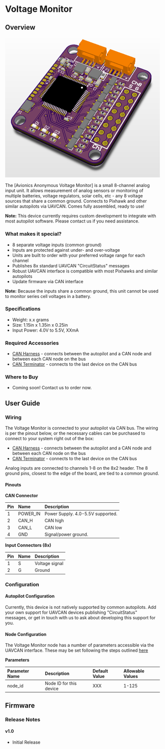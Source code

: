 # Voltage Monitor

## Overview

![Voltage Monitor](../.gitbook/assets/powermon_render.png)

The [Avionics Anonymous Voltage Monitor] is a small 8-channel analog input unit. It allows measurement of analog sensors or monitoring of multiple batteries, voltage regulators, solar cells, etc - any 8 voltage sources that share a common ground. Connects to Pixhawk and other similar autopilots via UAVCAN. Comes fully assembled, ready to use!

**Note:** This device currently requires custom development to integrate with most autopilot software. Please contact us if you need assistance.

### What makes it special?

* 8 separate voltage inputs (common ground)
* Inputs are protected against under- and over-voltage
* Units are built to order with your preferred voltage range for each channel
* Publishes 8x standard UAVCAN "CircuitStatus" messages
* Robust UAVCAN interface is compatible with most Pixhawks and similar autopilots
* Update firmware via CAN interface

**Note:** Because the inputs share a common ground, this unit cannot be used to monitor series cell voltages in a battery.

### Specifications

* Weight: x.x grams  
* Size: 1.15in x 1.35in x 0.25in  
* Input Power: 4.0V to 5.5V, XXmA  

### Required Accessories

* [CAN Harness](https://www.tindie.com/products/avionicsanonymous/uavcan-interconnect-cable/) - connects between the autopilot and a CAN node and between each CAN node on the bus
* [CAN Terminator](https://www.tindie.com/products/avionicsanonymous/uavcan-jst-terminator/) - connects to the last device on the CAN bus

### Where to Buy

* Coming soon! Contact us to order now.

## User Guide

### Wiring

The Voltage Monitor is connected to your autopilot via CAN bus. The wiring is per the pinout below, or the necessary cables can be purchased to connect to your system right out of the box:

* [CAN Harness](https://www.tindie.com/products/avionicsanonymous/uavcan-interconnect-cable/) - connects between the autopilot and a CAN node and between each CAN node on the bus
* [CAN Terminator](https://www.tindie.com/products/avionicsanonymous/uavcan-jst-terminator/) - connects to the last device on the CAN bus

Analog inputs are connected to channels 1-8 on the 8x2 header. The 8 ground pins, closest to the edge of the board, are tied to a common ground.

#### Pinouts

**CAN Connector**

| Pin | Name | Description |
| :--- | :--- | :--- |
| 1 | POWER\_IN | Power Supply. 4.0-5.5V supported. |
| 2 | CAN\_H | CAN high |
| 3 | CAN\_L | CAN low |
| 4 | GND | Signal/power ground. |

**Input Connectors (8x)**

| Pin | Name | Description |
| :--- | :--- | :--- |
| 1 | S | Voltage signal |
| 2 | G | Ground|

### Configuration

#### Autopilot Configuration

Currently, this device is not natively supported by common autopilots. Add your own support for UAVCAN devices publishing "CircuitStatus" messages, or get in touch with us to ask about developing this support for you.

#### Node Configuration

The Voltage Monitor node has a number of parameters accessible via the UAVCAN interface. These may be set following the steps outlined [here](../general/parameters.md)

**Parameters**

| Parameter Name | Description | Default Value | Allowable Values |
| :--- | :--- | :--- | :--- |
| node\_id | Node ID for this device | XXX | 1-125 |

## Firmware

### Release Notes

#### v1.0

* Initial Release